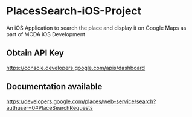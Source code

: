 # PlacesSearch-iOS-Project
An iOS Application to search the place and display it on Google Maps  as part of MCDA iOS Development

## Obtain API Key 
https://console.developers.google.com/apis/dashboard

## Documentation available 
https://developers.google.com/places/web-service/search?authuser=0#PlaceSearchRequests
